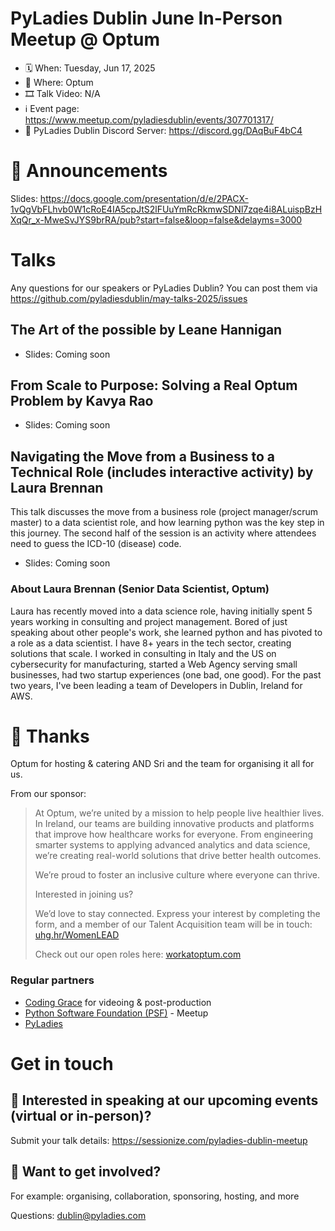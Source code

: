 # PyLadies Dublin June In-Person Meetup @ Optum

* 🗓 When: Tuesday, Jun 17, 2025
* 📍 Where: Optum
* 🎞 Talk Video: N/A
* ℹ️ Event page: https://www.meetup.com/pyladiesdublin/events/307701317/
* 💬 PyLadies Dublin Discord Server: https://discord.gg/DAqBuF4bC4

  
# 📢 Announcements
Slides: https://docs.google.com/presentation/d/e/2PACX-1vQgVbFLhvb0W1cRoE4IA5cpJtS2lFUuYmRcRkmwSDNl7zqe4i8ALuispBzHXqQr_x-MweSvJYS9brRA/pub?start=false&loop=false&delayms=3000

# Talks
Any questions for our speakers or PyLadies Dublin? You can post them via https://github.com/pyladiesdublin/may-talks-2025/issues

## The Art of the possible by Leane Hannigan
* Slides: Coming soon

## From Scale to Purpose: Solving a Real Optum Problem by Kavya Rao
* Slides: Coming soon
  
## Navigating the Move from a Business to a Technical Role (includes interactive activity) by Laura Brennan
This talk discusses the move from a business role (project manager/scrum master) to a data scientist role, and how learning python was the key step in this journey.
The second half of the session is an activity where attendees need to guess the ICD-10 (disease) code.

* Slides: Coming soon

### About Laura Brennan (Senior Data Scientist, Optum)
Laura has recently moved into a data science role, having initially spent 5 years working in consulting and project management. Bored of just speaking about other people's work, she learned python and has pivoted to a role as a data scientist.
I have 8+ years in the tech sector, creating solutions that scale. I worked in consulting in Italy and the US on cybersecurity for manufacturing, started a Web Agency serving small businesses, had two startup experiences (one bad, one good). For the past two years, I've been leading a team of Developers in Dublin, Ireland for AWS.

# 💟 Thanks 
Optum for hosting & catering AND Sri and the team for organising it all for us.

From our sponsor:
> At Optum, we’re united by a mission to help people live healthier lives.
In Ireland, our teams are building innovative products and platforms that improve how healthcare works for everyone.
From engineering smarter systems to applying advanced analytics and data science, we’re creating real-world solutions
that drive better health outcomes.
> 
> We’re proud to foster an inclusive culture where everyone can thrive.
> 
> Interested in joining us?
> 
> We’d love to stay connected. Express your interest by completing the form, and a member of our Talent Acquisition team
will be in touch: [uhg.hr/WomenLEAD](https://uhg.hr/WomenLEAD)
> 
> Check out our open roles here: [workatoptum.com](https://workatoptum.com)


### Regular partners
* [Coding Grace](https://codinggrace.com) for videoing & post-production
* [Python Software Foundation (PSF)](https://www.python.org/psf-landing/) - Meetup
* [PyLadies](https://pyladies.com/)

# Get in touch
## 🎤 Interested in speaking at our upcoming events (virtual or in-person)?
Submit your talk details: https://sessionize.com/pyladies-dublin-meetup

## 💖 Want to get involved?
For example: organising, collaboration, sponsoring, hosting, and more

Questions: dublin@pyladies.com

